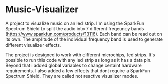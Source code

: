 # Music-Visualizer

A project to visualize music on an led strip. I'm using the SparkFun Spectrum Shield to split the audio into 7 different freqeuncy bands (https://www.sparkfun.com/products/13116). Each band can be read out on its own. The amplitude of the individual frequency band is used to generate different visualizer effects. 

The project is designed to work with different microchips, led strips. It's possible to run this code with any led strip as long as it has a data pin. 
Beyond that i added global variables to change certaint hardware requirements. 
I also added a few effects that dont require a SparkFun Spectrum Shield. They are called not reactive visualizer modes. 
